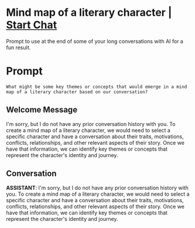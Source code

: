 

# Mind map of a literary character | [Start Chat](https://gptcall.net/chat.html?data=%7B%22contact%22%3A%7B%22id%22%3A%22OMiqqz8hbXj_xW4HNsssS%22%2C%22flow%22%3Atrue%7D%7D)
Prompt to use at the end of some of your long conversations with AI for a fun result. 

# Prompt

```
What might be some key themes or concepts that would emerge in a mind map of a literary character based on our conversation? 
```

## Welcome Message
I'm sorry, but I do not have any prior conversation history with you. To create a mind map of a literary character, we would need to select a specific character and have a conversation about their traits, motivations, conflicts, relationships, and other relevant aspects of their story. Once we have that information, we can identify key themes or concepts that represent the character's identity and journey.

## Conversation

**ASSISTANT**: I'm sorry, but I do not have any prior conversation history with you. To create a mind map of a literary character, we would need to select a specific character and have a conversation about their traits, motivations, conflicts, relationships, and other relevant aspects of their story. Once we have that information, we can identify key themes or concepts that represent the character's identity and journey.

